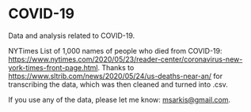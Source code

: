 # COVID-19
Data and analysis related to COVID-19.

NYTimes List of 1,000 names of people who died from COVID-19: https://www.nytimes.com/2020/05/23/reader-center/coronavirus-new-york-times-front-page.html. Thanks to https://www.sltrib.com/news/2020/05/24/us-deaths-near-an/ for transcribing the data, which was then cleaned and turned into .csv. 

If you use any of the data, please let me know: msarkis@gmail.com.
